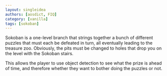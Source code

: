 ```yaml
---
layout: singleidea
authors: [aosdict, FIQ]
category: [vanilla]
tags: [sokoban]
---
```

Sokoban is a one-level branch that strings together a bunch of different puzzles
that must each be defeated in turn, all eventually leading to the treasure zoo.
Obviously, the pits must be changed to holes that drop you on the level with the
Sokoban stairs.

This allows the player to use object detection to see what the prize is ahead of
time, and therefore whether they want to bother doing the puzzles or not.

